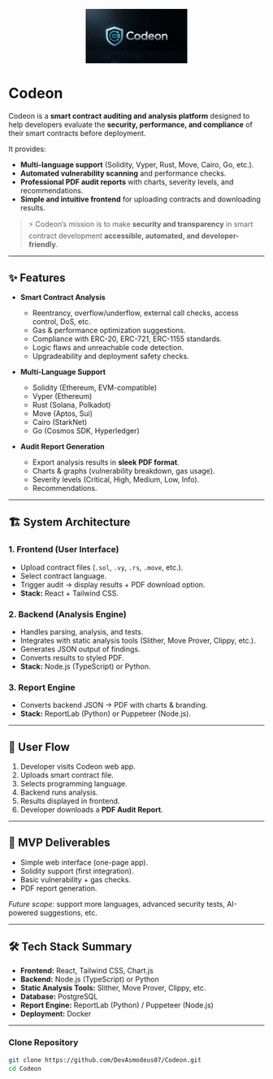 <p align="center">
  <img src="assets/Codeon logo02.png" alt="Codeon Logo" width="200"/>
</p>

# Codeon

Codeon is a **smart contract auditing and analysis platform** designed to help developers evaluate the **security, performance, and compliance** of their smart contracts before deployment.  

It provides:
- **Multi-language support** (Solidity, Vyper, Rust, Move, Cairo, Go, etc.).
- **Automated vulnerability scanning** and performance checks.
- **Professional PDF audit reports** with charts, severity levels, and recommendations.
- **Simple and intuitive frontend** for uploading contracts and downloading results.  

> ⚡ Codeon’s mission is to make **security and transparency** in smart contract development **accessible, automated, and developer-friendly**.  

---

## ✨ Features

- **Smart Contract Analysis**
  - Reentrancy, overflow/underflow, external call checks, access control, DoS, etc.
  - Gas & performance optimization suggestions.
  - Compliance with ERC-20, ERC-721, ERC-1155 standards.
  - Logic flaws and unreachable code detection.
  - Upgradeability and deployment safety checks.

- **Multi-Language Support**
  - Solidity (Ethereum, EVM-compatible)
  - Vyper (Ethereum)
  - Rust (Solana, Polkadot)
  - Move (Aptos, Sui)
  - Cairo (StarkNet)
  - Go (Cosmos SDK, Hyperledger)

- **Audit Report Generation**
  - Export analysis results in **sleek PDF format**.
  - Charts & graphs (vulnerability breakdown, gas usage).
  - Severity levels (Critical, High, Medium, Low, Info).
  - Recommendations.

---

## 🏗️ System Architecture

### 1. Frontend (User Interface)
- Upload contract files (`.sol`, `.vy`, `.rs`, `.move`, etc.).
- Select contract language.
- Trigger audit → display results + PDF download option.
- **Stack:** React + Tailwind CSS.

### 2. Backend (Analysis Engine)
- Handles parsing, analysis, and tests.
- Integrates with static analysis tools (Slither, Move Prover, Clippy, etc.).
- Generates JSON output of findings.
- Converts results to styled PDF.
- **Stack:** Node.js (TypeScript) or Python.

### 3. Report Engine
- Converts backend JSON → PDF with charts & branding.
- **Stack:** ReportLab (Python) or Puppeteer (Node.js).

---

## 🔄 User Flow
1. Developer visits Codeon web app.  
2. Uploads smart contract file.  
3. Selects programming language.  
4. Backend runs analysis.  
5. Results displayed in frontend.  
6. Developer downloads a **PDF Audit Report**.  

---

## 🎯 MVP Deliverables
- Simple web interface (one-page app).  
- Solidity support (first integration).  
- Basic vulnerability + gas checks.  
- PDF report generation.  

_Future scope:_ support more languages, advanced security tests, AI-powered suggestions, etc.

---

## 🛠️ Tech Stack Summary
- **Frontend:** React, Tailwind CSS, Chart.js  
- **Backend:** Node.js (TypeScript) or Python  
- **Static Analysis Tools:** Slither, Move Prover, Clippy, etc.  
- **Database:** PostgreSQL 
- **Report Engine:** ReportLab (Python) / Puppeteer (Node.js)  
- **Deployment:** Docker 

---

### Clone Repository
```bash
git clone https://github.com/DevAsmodeus07/Codeon.git
cd Codeon

